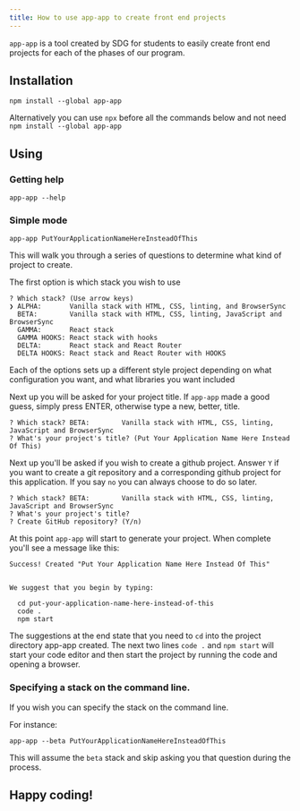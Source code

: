 ```yaml
---
title: How to use app-app to create front end projects
---
```


`app-app` is a tool created by SDG for students to easily create front end
projects for each of the phases of our program.

## Installation

```shell
npm install --global app-app
```

Alternatively you can use `npx` before all the commands below and not need
`npm install --global app-app`

## Using

### Getting help

```shell
app-app --help
```

### Simple mode

```shell
app-app PutYourApplicationNameHereInsteadOfThis
```

This will walk you through a series of questions to determine what kind of
project to create.

The first option is which stack you wish to use

```
? Which stack? (Use arrow keys)
❯ ALPHA:       Vanilla stack with HTML, CSS, linting, and BrowserSync
  BETA:        Vanilla stack with HTML, CSS, linting, JavaScript and BrowserSync
  GAMMA:       React stack
  GAMMA HOOKS: React stack with hooks
  DELTA:       React stack and React Router
  DELTA HOOKS: React stack and React Router with HOOKS
```

Each of the options sets up a different style project depending on what
configuration you want, and what libraries you want included

Next up you will be asked for your project title. If `app-app` made a good
guess, simply press ENTER, otherwise type a new, better, title.

```
? Which stack? BETA:        Vanilla stack with HTML, CSS, linting, JavaScript and BrowserSync
? What's your project's title? (Put Your Application Name Here Instead Of This)
```

Next up you'll be asked if you wish to create a github project. Answer `Y` if
you want to create a git repository and a corresponding github project for this
application. If you say `no` you can always choose to do so later.

```
? Which stack? BETA:        Vanilla stack with HTML, CSS, linting, JavaScript and BrowserSync
? What's your project's title?
? Create GitHub repository? (Y/n)
```

At this point `app-app` will start to generate your project. When complete
you'll see a message like this:

```
Success! Created "Put Your Application Name Here Instead Of This"


We suggest that you begin by typing:

  cd put-your-application-name-here-instead-of-this
  code .
  npm start
```

The suggestions at the end state that you need to `cd` into the project
directory app-app created. The next two lines `code .` and `npm start` will
start your code editor and then start the project by running the code and
opening a browser.

### Specifying a stack on the command line.

If you wish you can specify the stack on the command line.

For instance:

```shell
app-app --beta PutYourApplicationNameHereInsteadOfThis
```

This will assume the `beta` stack and skip asking you that question during the
process.

## Happy coding!
